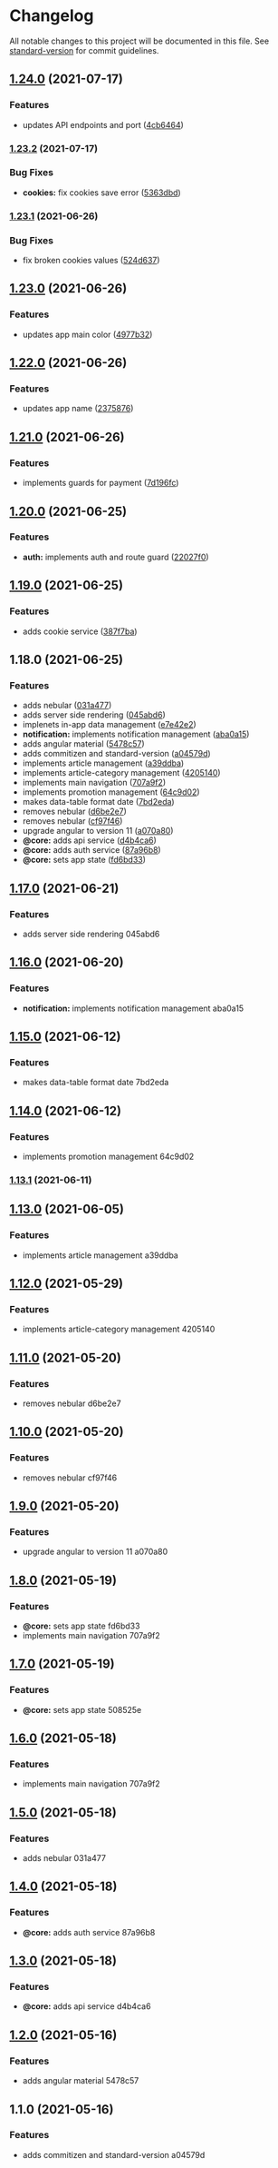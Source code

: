 # Changelog

All notable changes to this project will be documented in this file. See [standard-version](https://github.com/conventional-changelog/standard-version) for commit guidelines.

## [1.24.0](https://github.com/curedas-c/fashion-remarketing/compare/v1.23.2...v1.24.0) (2021-07-17)


### Features

* updates API endpoints and port ([4cb6464](https://github.com/curedas-c/fashion-remarketing/commit/4cb646428971f91da3193bda9d6907f7bcdc8cbd))

### [1.23.2](https://github.com/curedas-c/fashion-remarketing/compare/v1.23.1...v1.23.2) (2021-07-17)


### Bug Fixes

* **cookies:** fix cookies save error ([5363dbd](https://github.com/curedas-c/fashion-remarketing/commit/5363dbddc6075099a4a7c6640b5cde457590e0c4))

### [1.23.1](https://github.com/curedas-c/fashion-remarketing/compare/v1.23.0...v1.23.1) (2021-06-26)


### Bug Fixes

* fix broken cookies values ([524d637](https://github.com/curedas-c/fashion-remarketing/commit/524d6375882f1f6f79ee1ace4027af0d77ae3674))

## [1.23.0](https://github.com/curedas-c/fashion-remarketing/compare/v1.22.0...v1.23.0) (2021-06-26)


### Features

* updates app main color ([4977b32](https://github.com/curedas-c/fashion-remarketing/commit/4977b3224a2a80443041a7fbf672156b3c24e365))

## [1.22.0](https://github.com/curedas-c/fashion-remarketing/compare/v1.21.0...v1.22.0) (2021-06-26)


### Features

* updates app name ([2375876](https://github.com/curedas-c/fashion-remarketing/commit/2375876fda9f3e5a91adc4600ae87fe20f692fc6))

## [1.21.0](https://github.com/curedas-c/fashion-remarketing/compare/v1.20.0...v1.21.0) (2021-06-26)


### Features

* implements guards for payment ([7d196fc](https://github.com/curedas-c/fashion-remarketing/commit/7d196fc39355367f8c41c7150c2d4d1cd9b839f6))

## [1.20.0](https://github.com/curedas-c/fashion-remarketing/compare/v1.19.0...v1.20.0) (2021-06-25)


### Features

* **auth:** implements auth and route guard ([22027f0](https://github.com/curedas-c/fashion-remarketing/commit/22027f0897b09fd34969b3a6b6e99e90b75ef6dd))

## [1.19.0](https://github.com/curedas-c/fashion-remarketing/compare/v1.18.0...v1.19.0) (2021-06-25)


### Features

* adds cookie service ([387f7ba](https://github.com/curedas-c/fashion-remarketing/commit/387f7ba44ef1a9d218aa20effc694a7522258bf8))

## 1.18.0 (2021-06-25)


### Features

* adds nebular ([031a477](https://github.com/curedas-c/fashion-remarketing/commit/031a477a1c1ef7d5256c9dff07fa65f39742a6c5))
* adds server side rendering ([045abd6](https://github.com/curedas-c/fashion-remarketing/commit/045abd6a55bae51262251d00d453c88b4a83d348))
* implenets in-app data management ([e7e42e2](https://github.com/curedas-c/fashion-remarketing/commit/e7e42e24d4747fb301aead6e92ff5da23b76baf3))
* **notification:** implements notification management ([aba0a15](https://github.com/curedas-c/fashion-remarketing/commit/aba0a1510717bf910146ba8be5d0449728139b42))
* adds angular material ([5478c57](https://github.com/curedas-c/fashion-remarketing/commit/5478c57fb70b359868a38db3eaa9c443de9f7ca3))
* adds commitizen and standard-version ([a04579d](https://github.com/curedas-c/fashion-remarketing/commit/a04579d3d6d899e369acf06901f6e802c6780a26))
* implements article management ([a39ddba](https://github.com/curedas-c/fashion-remarketing/commit/a39ddbafb4c1426ffc0abf72dfcdb605db3700e0))
* implements article-category management ([4205140](https://github.com/curedas-c/fashion-remarketing/commit/42051404977c687d56d72e3ff0f576e4b0d02d4a))
* implements main navigation ([707a9f2](https://github.com/curedas-c/fashion-remarketing/commit/707a9f246db8284b901d3ee353c36385119bf34b))
* implements promotion management ([64c9d02](https://github.com/curedas-c/fashion-remarketing/commit/64c9d0275a57eeb5f10943306e8adcdefafd2d68))
* makes data-table format date ([7bd2eda](https://github.com/curedas-c/fashion-remarketing/commit/7bd2eda79e283ecbbd099005fb6273d3489c8893))
* removes nebular ([d6be2e7](https://github.com/curedas-c/fashion-remarketing/commit/d6be2e7f028a0fdfc5583361e1694f92a9faf4cd))
* removes nebular ([cf97f46](https://github.com/curedas-c/fashion-remarketing/commit/cf97f4628125f11d1f2175839c90268a8d5ab799))
* upgrade angular to version 11 ([a070a80](https://github.com/curedas-c/fashion-remarketing/commit/a070a800217ef68cc7a1ee6bd9af307d23e52278))
* **@core:** adds api service ([d4b4ca6](https://github.com/curedas-c/fashion-remarketing/commit/d4b4ca64aa9c7a5a1126b0556746557f54843072))
* **@core:** adds auth service ([87a96b8](https://github.com/curedas-c/fashion-remarketing/commit/87a96b844fd6f596e41a5383b48ad06ecd670813))
* **@core:** sets app state ([fd6bd33](https://github.com/curedas-c/fashion-remarketing/commit/fd6bd332357d338498556664153879a9237fd68f))

## [1.17.0](///compare/v1.16.0...v1.17.0) (2021-06-21)


### Features

* adds server side rendering 045abd6

## [1.16.0](///compare/v1.15.0...v1.16.0) (2021-06-20)


### Features

* **notification:** implements notification management aba0a15

## [1.15.0](///compare/v1.14.0...v1.15.0) (2021-06-12)


### Features

* makes data-table format date 7bd2eda

## [1.14.0](///compare/v1.13.1...v1.14.0) (2021-06-12)


### Features

* implements promotion management 64c9d02

### [1.13.1](///compare/v1.13.0...v1.13.1) (2021-06-11)

## [1.13.0](///compare/v1.12.0...v1.13.0) (2021-06-05)


### Features

* implements article management a39ddba

## [1.12.0](///compare/v1.11.0...v1.12.0) (2021-05-29)


### Features

* implements article-category management 4205140

## [1.11.0](///compare/v1.10.0...v1.11.0) (2021-05-20)


### Features

* removes nebular d6be2e7

## [1.10.0](///compare/v1.9.0...v1.10.0) (2021-05-20)


### Features

* removes nebular cf97f46

## [1.9.0](///compare/v1.8.0...v1.9.0) (2021-05-20)


### Features

* upgrade angular to version 11 a070a80

## [1.8.0](///compare/v1.5.0...v1.8.0) (2021-05-19)


### Features

* **@core:** sets app state fd6bd33
* implements main navigation 707a9f2

## [1.7.0](///compare/v1.6.0...v1.7.0) (2021-05-19)


### Features

* **@core:** sets app state 508525e

## [1.6.0](///compare/v1.5.0...v1.6.0) (2021-05-18)


### Features

* implements main navigation 707a9f2

## [1.5.0](///compare/v1.4.0...v1.5.0) (2021-05-18)


### Features

* adds nebular 031a477

## [1.4.0](///compare/v1.3.0...v1.4.0) (2021-05-18)


### Features

* **@core:** adds auth service 87a96b8

## [1.3.0](///compare/v1.2.0...v1.3.0) (2021-05-18)


### Features

* **@core:** adds api service d4b4ca6

## [1.2.0](///compare/v1.1.0...v1.2.0) (2021-05-16)


### Features

* adds angular material 5478c57

## 1.1.0 (2021-05-16)


### Features

* adds commitizen and standard-version a04579d
